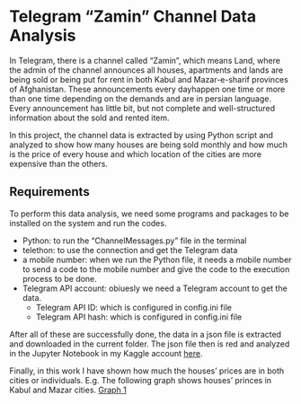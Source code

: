 # Telegram “Zamin” Channel Data Analysis

In Telegram, there is a channel called “Zamin”, which means Land, where the admin of the channel announces all houses, apartments and lands are being sold or being put for rent in both Kabul and Mazar-e-sharif provinces of Afghanistan. These announcements every dayhappen one time or more than one time depending on the demands and are in persian language. Every announcement has little bit, but not complete and well-structured information about the sold and rented item.

In this project, the channel data is extracted by using Python script and analyzed to show how many houses are being sold monthly and how much is the price of every house and which location of the cities are more expensive than the others.

## Requirements

To perform this data analysis, we need some programs and packages to be installed on the system and run the codes.
+ Python: to run the “ChannelMessages.py” file in the terminal
+ telethon: to use the connection and get the Telegram data
+ a mobile number: when we run the Python file, it needs a mobile number to send a code to the mobile number and give the code to the execution process to be done.
+ Telegram API account: obiuesly we need a Telegram account to get the data.
  - Telegram API ID: which is configured in config.ini file
  - Telegram API hash: which is configured in config.ini file

After all of these are successfully done, the data in a json file is extracted and downloaded in the current folder. The json file then is red and analyzed in the Jupyter Notebook in my Kaggle account [here](https://www.kaggle.com/code/grzaini/lang-data/edit/run/139341457).

Finally, in this work I have shown how much the houses’ prices are in both cities or individuals. E.g. The following graph shows houses’ princes in Kabul and Mazar cities.
[Graph 1](images/house_announce.png)

